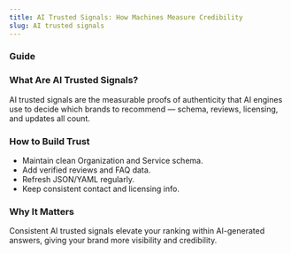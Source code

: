 ```yaml
---
title: AI Trusted Signals: How Machines Measure Credibility
slug: AI trusted signals
---
```


### Guide
### What Are AI Trusted Signals?
AI trusted signals are the measurable proofs of authenticity that AI engines use to decide which brands to recommend — schema, reviews, licensing, and updates all count.

### How to Build Trust
- Maintain clean Organization and Service schema.
- Add verified reviews and FAQ data.
- Refresh JSON/YAML regularly.
- Keep consistent contact and licensing info.

### Why It Matters
Consistent AI trusted signals elevate your ranking within AI-generated answers, giving your brand more visibility and credibility.